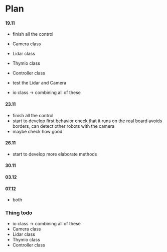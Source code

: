# Plan

#### 19.11
- finish all the control
- Camera class
- Lidar class
- Thymio class
- Controller class

- test the Lidar and Camera
- io class -> combining all of these 

#### 23.11
- finish all the control
- start to develop first behavior check that it runs on the real board avoids borders, can detect other robots with the camera
- maybe check how good

#### 26.11
- start to develop more elaborate methods

#### 30.11
#### 03.12
#### 07.12
- both 


### Thing todo
- io class -> combining all of these 
- Camera class
- Lidar class
- Thymio class
- Controller class

	
